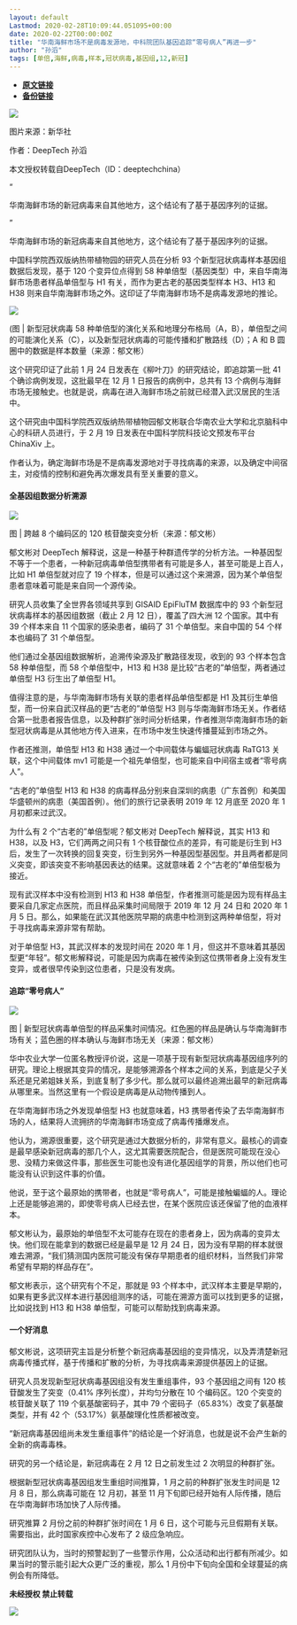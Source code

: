```yaml
---
layout: default
Lastmod: 2020-02-28T10:09:44.051095+00:00
date: 2020-02-22T00:00:00Z
title: "华南海鲜市场不是病毒发源地，中科院团队基因追踪“零号病人”再进一步"
author: "孙滔"
tags: [单倍,海鲜,病毒,样本,冠状病毒,基因组,12,新冠]
---
```


* [**原文链接**](http://mp.weixin.qq.com/s?__biz=MjM5NTE0ODc2Nw==&amp;mid=2650464045&amp;idx=1&amp;sn=67316a889b4ccb023f744ce1fda824ef&amp;chksm=bef2999d8985108be39667cc185e9625cc590eaf814b3ba0e12c64c11da302c79e41453fa941#rd)
* [**备份链接**](http://archive.today/XtJNU)


![](/images/post/7ed6af8e9dc86f071ce9bfd4e7f2e8a0.jpg)  

图片来源：新华社

作者：DeepTech 孙滔

本文授权转载自DeepTech（ID：deeptechchina）

“

  

华南海鲜市场的新冠病毒来自其他地方，这个结论有了基于基因序列的证据。

  

”

华南海鲜市场的新冠病毒来自其他地方，这个结论有了基于基因序列的证据。  

中国科学院西双版纳热带植物园的研究人员在分析 93 个新型冠状病毒样本基因组数据后发现，基于 120 个变异位点得到 58 种单倍型（基因类型）中，来自华南海鲜市场患者样品单倍型与 H1 有关，而作为更古老的基因类型样本 H3、H13 和 H38 则来自华南海鲜市场之外。这印证了华南海鲜市场不是病毒发源地的推论。

![](/images/post/99bb1a956dd99a27039a5d5f89797451.jpg)

(图 | 新型冠状病毒 58 种单倍型的演化关系和地理分布格局（A，B），单倍型之间的可能演化关系（C），以及新型冠状病毒的可能传播和扩散路线（D）；A 和 B 圆圈中的数据是样本数量（来源：郁文彬）

这个研究印证了此前 1 月 24 日发表在《柳叶刀》的研究结论，即追踪第一批 41 个确诊病例发现，这批最早在 12 月 1 日报告的病例中，总共有 13 个病例与海鲜市场无接触史。也就是说，病毒在进入海鲜市场之前就已经潜入武汉居民的生活中。

这个研究由中国科学院西双版纳热带植物园郁文彬联合华南农业大学和北京脑科中心的科研人员进行，于 2 月 19 日发表在中国科学院科技论文预发布平台 ChinaXiv 上。

作者认为，确定海鲜市场是不是病毒发源地对于寻找病毒的来源，以及确定中间宿主，对疫情的控制和避免再次爆发具有至关重要的意义。

  

  

#### **全基因组数据分析溯源**  

![](/images/post/41e35e0dfe970ebe3fe48753fd0a54e5.jpg)

图 | 跨越 8 个编码区的 120 核苷酸突变分析（来源：郁文彬）

郁文彬对 DeepTech 解释说，这是一种基于种群遗传学的分析方法。一种基因型不等于一个患者，一种新冠病毒单倍型携带者有可能是多人，甚至可能是上百人，比如 H1 单倍型就对应了 19 个样本，但是可以通过这个来溯源，因为某个单倍型患者意味着可能是来自同一个源传染。

研究人员收集了全世界各领域共享到 GISAID EpiFluTM 数据库中的 93 个新型冠状病毒样本的基因组数据（截止 2 月 12 日），覆盖了四大洲 12 个国家。其中有 39 个样本来自 11 个国家的感染患者，编码了 31 个单倍型。来自中国的 54 个样本也编码了 31 个单倍型。

他们通过全基因组数据解析，追溯传染源及扩散路径发现，收到的 93 个样本包含 58 种单倍型，而 58 个单倍型中，H13 和 H38 是比较“古老的”单倍型，两者通过单倍型 H3 衍生出了单倍型 H1。

值得注意的是，与华南海鲜市场有关联的患者样品单倍型都是 H1 及其衍生单倍型，而一份来自武汉样品的更“古老的”单倍型 H3 则与华南海鲜市场无关。作者结合第一批患者报告信息，以及种群扩张时间分析结果，作者推测华南海鲜市场的新型冠状病毒是从其他地方传入进来，在市场中发生快速传播蔓延到市场之外。

作者还推测，单倍型 H13 和 H38 通过一个中间载体与蝙蝠冠状病毒 RaTG13 关联，这个中间载体 mv1 可能是一个祖先单倍型，也可能来自中间宿主或者“零号病人”。

“古老的”单倍型 H13 和 H38 的病毒样品分别来自深圳的病患（广东首例）和美国华盛顿州的病患（美国首例）。他们的旅行记录表明 2019 年 12 月底至 2020 年 1 月初都来过武汉。

为什么有 2 个“古老的”单倍型呢？郁文彬对 DeepTech 解释说，其实 H13 和 H38，以及 H3，它们两两之间只有 1 个核苷酸位点的差异，有可能是衍生到 H3 后，发生了一次转换的回复突变，衍生到另外一种基因型基因型。并且两者都是同义突变，即该突变不影响基因表达的结果。这就意味着 2 个“古老的”单倍型极为接近。

现有武汉样本中没有检测到 H13 和 H38 单倍型，作者推测可能是因为现有样品主要采自几家定点医院，而且样品采集时间局限于 2019 年 12 月 24 日和 2020 年 1 月 5 日。那么，如果能在武汉其他医院早期的病患中检测到这两种单倍型，将对于寻找病毒来源非常有帮助。

对于单倍型 H3，其武汉样本的发现时间在 2020 年 1 月，但这并不意味着其基因型更“年轻”。郁文彬解释说，可能是因为病毒在被传染到这位携带者身上没有发生变异，或者很早传染到这位患者，只是没有发病。

  

  

#### **追踪“零号病人”**  

![](/images/post/5c86229f5af5c9eab1c35fbd7bfc4ad3.jpg)

图 | 新型冠状病毒单倍型的样品采集时间情况。红色圈的样品是确认与华南海鲜市场有关；蓝色圈的样本确认与海鲜市场无关（来源：郁文彬）

华中农业大学一位匿名教授评价说，这是一项基于现有新型冠状病毒基因组序列的研究。理论上根据其变异的情况，是能够溯源各个样本之间的关系，到底是父子关系还是兄弟姐妹关系，到底复制了多少代。那么就可以最终追溯出最早的新冠病毒从哪里来。当然这里有一个假设是病毒是从动物传播到人。

在华南海鲜市场之外发现单倍型 H3 也就意味着，H3 携带者传染了去华南海鲜市场的人，结果将人流拥挤的华南海鲜市场变成了病毒传播爆发点。

他认为，溯源很重要，这个研究是通过大数据分析的，非常有意义。最核心的调查是最早感染新冠病毒的那几个人，这尤其需要医院配合，但是医院可能现在没心思、没精力来做这件事，那些医生可能也没有进化基因组学的背景，所以他们也可能没有认识到这件事的价值。

他说，至于这个最原始的携带者，也就是“零号病人”，可能是接触蝙蝠的人。理论上还是能够追溯的，即使零号病人已经去世，在某个医院应该还保留了他的血液样本。

郁文彬认为，最原始的单倍型不太可能存在现在的患者身上，因为病毒的变异太快。他们现在能拿到的数据已经是最早是 12 月 24 日，因为没有早期的样本就很难去溯源，“我们猜测国内医院可能没有保存早期患者的组织材料，当然我们非常希望有早期的样品存在”。

郁文彬表示，这个研究有个不足，那就是 93 个样本中，武汉样本主要是早期的，如果有更多武汉样本进行基因组测序的话，可能在溯源方面可以找到更多的证据，比如说找到 H13 和 H38 单倍型，可能可以帮助找到病毒来源。

  

  

#### **一个好消息**  

郁文彬说，这项研究主旨是分析整个新冠病毒基因组的变异情况，以及弄清楚新冠病毒传播式样，基于传播和扩散的分析，为寻找病毒来源提供基因上的证据。

研究人员发现新型冠状病毒基因组没有发生重组事件，93 个基因组之间有 120 核苷酸发生了突变（0.41% 序列长度），并均匀分散在 10 个编码区。120 个突变的核苷酸关联了 119 个氨基酸密码子，其中 79 个密码子（65.83%）改变了氨基酸类型，并有 42 个（53.17%）氨基酸理化性质都被改变。

“新冠病毒基因组尚未发生重组事件”的结论是一个好消息，也就是说不会产生新的全新的病毒毒株。

研究的另一个结论是，新冠病毒在 2 月 12 日之前发生过 2 次明显的种群扩张。

根据新型冠状病毒基因组发生重组时间推算，1 月之前的种群扩张发生时间是 12 月 8 日，那么病毒可能在 12 月初，甚至 11 月下旬即已经开始有人际传播，随后在华南海鲜市场加快了人际传播。

研究推算 2 月份之前的种群扩张时间在 1 月 6 日，这个可能与元旦假期有关联。需要指出，此时国家疾控中心发布了 2 级应急响应。

研究团队认为，当时的预警起到了一些警示作用，公众活动和出行都有所减少。如果当时的警示能引起大众更广泛的重视，那么 1 月份中下旬向全国和全球蔓延的病例会有所降低。

  

**未经授权 禁止转载**

  

  

![](/images/post/3ef9527fd7edfb43b0c70486c7a956af.jpg)

